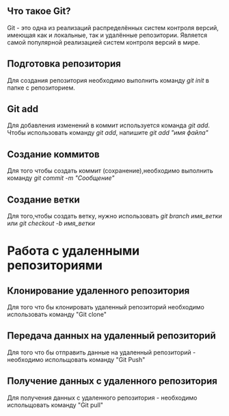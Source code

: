 ## Что такое Git?

Git - это одна из реализаций распределённых систем контроля версий, имеющая как и локальные, так и удалённые репозитории. Является самой популярной реализацией систем контроля версий в мире.

## Подготовка репозитория

Для создания репозитория необходимо выполнить команду *git init* в папке с репозиторием.

## Git add

Для добавления изменений в коммит используется команда *git add*. Чтобы использовать команду *git add*, напишите *git add "имя файла"*

## Создание коммитов

Для того чтобы создать коммит (сохранение),необходимо выполнить команду *git commit -m "Сообщение"*

## Создание ветки

Для того,чтобы создать ветку, нужно использовать *git branch имя_ветки* или *git checkout -b имя_ветки*


# Работа с удаленными репозиториями 


## Клонирование удаленного репозитория
Для того что бы клонировать удаленный репозиторий необходимо использовать команду "Git clone"

## Передача данных на удаленный репозиторий 
Для того что бы отправить данные на удаленный репозиторий - необходимо испольщовать команду "Git Push" 

## Получение данных с удаленного репозитория
Для получения данных с удаленного репозитория - необходимо испольщовать команду "Git pull"